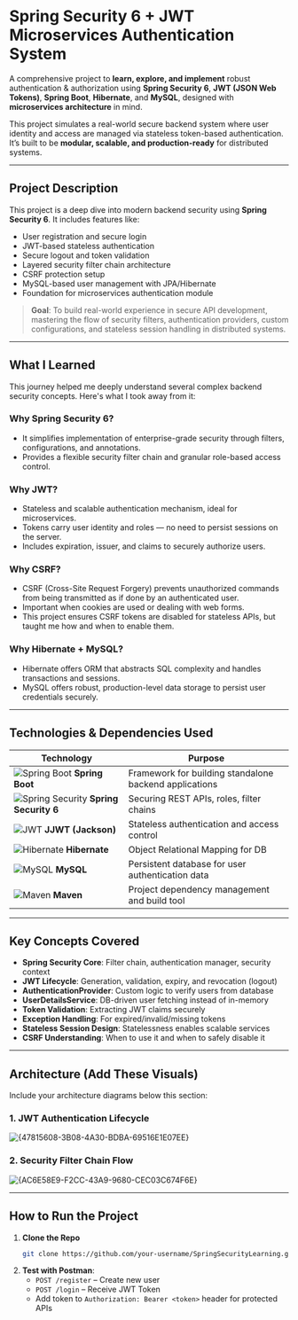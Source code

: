 
#  Spring Security 6 + JWT Microservices Authentication System

A comprehensive project to **learn, explore, and implement** robust authentication & authorization using **Spring Security 6**, **JWT (JSON Web Tokens)**, **Spring Boot**, **Hibernate**, and **MySQL**, designed with **microservices architecture** in mind.

This project simulates a real-world secure backend system where user identity and access are managed via stateless token-based authentication. It’s built to be **modular, scalable, and production-ready** for distributed systems.

---

##  Project Description

This project is a deep dive into modern backend security using **Spring Security 6**. It includes features like:

-  User registration and secure login
-  JWT-based stateless authentication
-  Secure logout and token validation
-  Layered security filter chain architecture
-  CSRF protection setup
-  MySQL-based user management with JPA/Hibernate
-  Foundation for microservices authentication module

>  **Goal**: To build real-world experience in secure API development, mastering the flow of security filters, authentication providers, custom configurations, and stateless session handling in distributed systems.

---

##  What I Learned

This journey helped me deeply understand several complex backend security concepts. Here's what I took away from it:

###  Why Spring Security 6?
- It simplifies implementation of enterprise-grade security through filters, configurations, and annotations.
- Provides a flexible security filter chain and granular role-based access control.

###  Why JWT?
- Stateless and scalable authentication mechanism, ideal for microservices.
- Tokens carry user identity and roles — no need to persist sessions on the server.
- Includes expiration, issuer, and claims to securely authorize users.

###  Why CSRF?
- CSRF (Cross-Site Request Forgery) prevents unauthorized commands from being transmitted as if done by an authenticated user.
- Important when cookies are used or dealing with web forms.
- This project ensures CSRF tokens are disabled for stateless APIs, but taught me how and when to enable them.

###  Why Hibernate + MySQL?
- Hibernate offers ORM that abstracts SQL complexity and handles transactions and sessions.
- MySQL offers robust, production-level data storage to persist user credentials securely.

---

##  Technologies & Dependencies Used

| Technology | Purpose |
|------------|---------|
| ![Spring Boot](https://www.vectorlogo.zone/logos/springio/springio-icon.svg) **Spring Boot** | Framework for building standalone backend applications |
| ![Spring Security](https://www.vectorlogo.zone/logos/springio/springio-icon.svg) **Spring Security 6** | Securing REST APIs, roles, filter chains |
| ![JWT](https://www.vectorlogo.zone/logos/jsonwebtoken/jsonwebtoken-icon.svg) **JJWT (Jackson)** | Stateless authentication and access control |
| ![Hibernate](https://www.vectorlogo.zone/logos/hibernate/hibernate-icon.svg) **Hibernate** | Object Relational Mapping for DB |
| ![MySQL](https://www.vectorlogo.zone/logos/mysql/mysql-icon.svg) **MySQL** | Persistent database for user authentication data |
| ![Maven](https://www.vectorlogo.zone/logos/maven/maven-icon.svg) **Maven** | Project dependency management and build tool |

---

##  Key Concepts Covered

- **Spring Security Core**: Filter chain, authentication manager, security context
- **JWT Lifecycle**: Generation, validation, expiry, and revocation (logout)
- **AuthenticationProvider**: Custom logic to verify users from database
- **UserDetailsService**: DB-driven user fetching instead of in-memory
- **Token Validation**: Extracting JWT claims securely
- **Exception Handling**: For expired/invalid/missing tokens
- **Stateless Session Design**: Statelessness enables scalable services
- **CSRF Understanding**: When to use it and when to safely disable it

---

##  Architecture (Add These Visuals)

Include your architecture diagrams below this section:

### 1.  JWT Authentication Lifecycle  
![{47815608-3B08-4A30-BDBA-69516E1E07EE}](https://github.com/user-attachments/assets/0a1d2ce0-8ede-425f-aec2-742778028e43)


### 2.  Security Filter Chain Flow  
![{AC6E58E9-F2CC-43A9-9680-CEC03C674F6E}](https://github.com/user-attachments/assets/2eb077ed-fbed-4a1e-a78c-b0c836543777)


---

##  How to Run the Project

1. **Clone the Repo**  
   ```bash
   git clone https://github.com/your-username/SpringSecurityLearning.git
   ```
2. **Test with Postman**:
   - `POST /register` – Create new user
   - `POST /login` – Receive JWT Token
   - Add token to `Authorization: Bearer <token>` header for protected APIs

